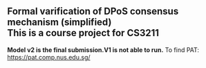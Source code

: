   Formal varification of DPoS consensus mechanism (simplified)  
  This is a course project for CS3211
  -----
  **Model v2 is the final submission.V1 is not able to run.**
  To find PAT: https://pat.comp.nus.edu.sg/
